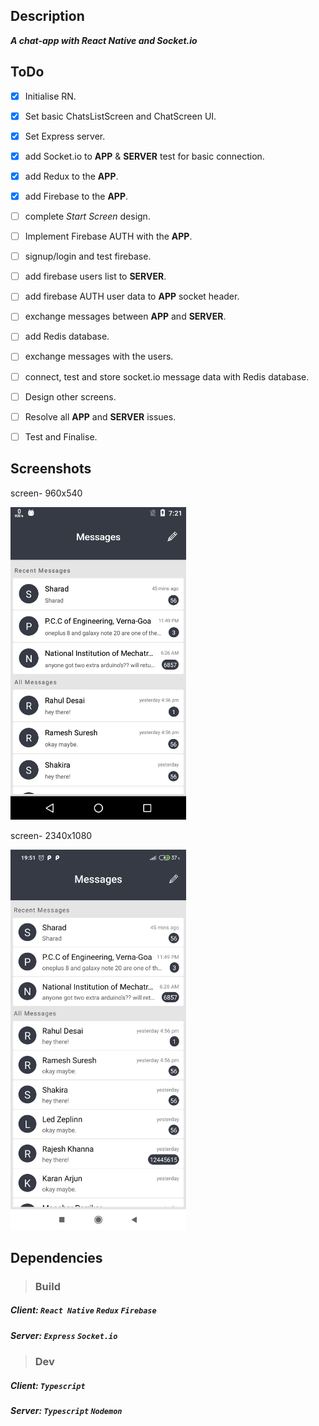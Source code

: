 ## Description
***A chat-app with React Native and Socket.io***

## ToDo
- [x] Initialise RN.
- [x] Set basic ChatsListScreen and ChatScreen UI.
- [x] Set Express server.
- [x] add Socket.io to **APP** & **SERVER** test for basic connection.
- [x] add Redux to the **APP**.
- [x] add Firebase to the **APP**.
- [ ] complete *Start Screen* design.
- [ ] Implement Firebase AUTH with the **APP**.
- [ ] signup/login and test firebase.
- [ ] add firebase users list to **SERVER**.
- [ ] add firebase AUTH user data to **APP** socket header.
- [ ] exchange messages between **APP** and **SERVER**.
- [ ] add Redis database.
- [ ] exchange messages with the users.
- [ ] connect, test and store socket.io message data with Redis database.
- [ ] Design other screens.
- [ ] Resolve all **APP** and **SERVER** issues.
- [ ] Test and Finalise.


## **Screenshots**
screen- 960x540

<img src="Client/ReactNative/Message/src/Assets/media/images/Screenshot-%5BMOTO_E2(1stGEN)%5D.png" width="281" height="500" alt="app screenshot"> 


screen- 2340x1080

<img src="Client/ReactNative/Message/src/Assets/media/images/Screenshot-%5BMI_Redmi_Note_7_pro%5D.jpg" width="281" height="609" alt="app screenshot">


## Dependencies
> ### Build

##### Client: ***`React Native`*** ***`Redux`*** ***`Firebase`*** 

##### Server: ***`Express`*** ***`Socket.io`*** 

> ### Dev

##### Client: ***`Typescript`*** 

##### Server: ***`Typescript`***  ***`Nodemon`*** 
